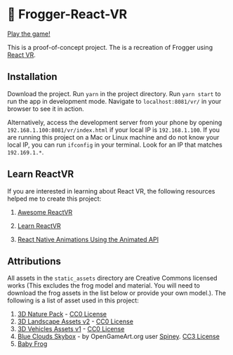 # :frog: Frogger-React-VR

[Play the game!](https://t.co/pNtr9QDfaZ)

This is a proof-of-concept project. The is a recreation of Frogger using [React VR](https://facebook.github.io/react-vr/).

## Installation

Download the project. Run `yarn` in the project directory. Run `yarn start` to run the app in development mode. Navigate to `localhost:8081/vr/` in your browser to see it in action.

Alternatively, access the development server from your phone by opening `192.168.1.100:8081/vr/index.html` if your local IP is `192.168.1.100`. If you are running this project on a Mac or Linux machine and do not know your local IP, you can run `ifconfig` in your terminal. Look for an IP that matches `192.169.1.*`.

## Learn ReactVR

If you are interested in learning about React VR, the following resources helped me to create this project:

1. [Awesome ReactVR](https://github.com/nikgraf/awesome-react-vr)

1. [Learn ReactVR](https://medium.com/coding-artist/learn-react-vr-chapter-1-hello-virtual-world-202241c0cb63)

1. [React Native Animations Using the Animated API](https://medium.com/react-native-training/react-native-animations-using-the-animated-api-ebe8e0669fae)

## Attributions

All assets in the `static_assets` directory are Creative Commons licensed works (This excludes the frog model and material. You will need to download the frog assets in the list below or provide your own model.). The following is a list of asset used in this project:

1. [3D Nature Pack](http://kenney.nl) - [CC0 License](https://creativecommons.org/publicdomain/zero/1.0/)
1. [3D Landscape Assets v2](http://www.racoon-media.nl) - [CC0 License](https://creativecommons.org/publicdomain/zero/1.0/)
1. [3D Vehicles Assets v1](http://www.racoon-media.nl) - [CC0 License](https://creativecommons.org/publicdomain/zero/1.0/)
1. [Blue Clouds Skybox](https://opengameart.org/node/11727) - by OpenGameArt.org user [Spiney](https://opengameart.org/users/spiney). [CC3 License](https://creativecommons.org/licenses/by/3.0/us/)
1. [Baby Frog](https://www.models-resource.com/playstation/frogger2/model/10237/)
